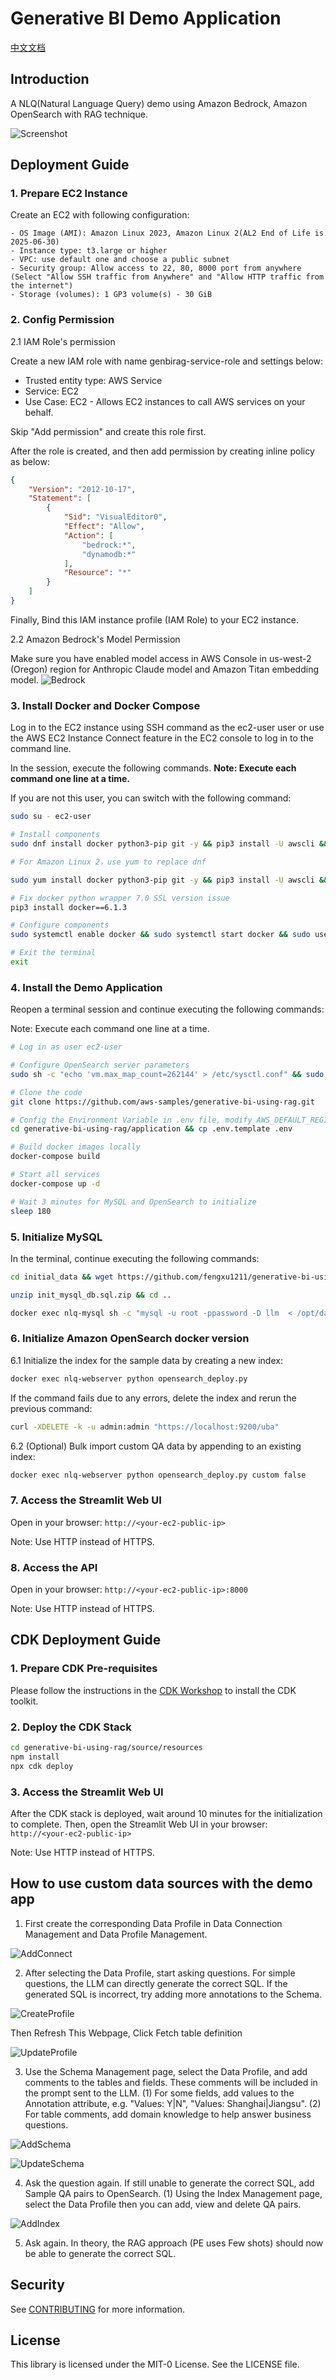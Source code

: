 # Generative BI Demo Application

[中文文档](README_CN.md)
## Introduction

A NLQ(Natural Language Query) demo using Amazon Bedrock, Amazon OpenSearch with RAG technique.

![Screenshot](./assets/screenshot-genbi.png)

## Deployment Guide

### 1. Prepare EC2 Instance
Create an EC2 with following configuration:

    - OS Image (AMI): Amazon Linux 2023, Amazon Linux 2(AL2 End of Life is 2025-06-30)
    - Instance type: t3.large or higher
    - VPC: use default one and choose a public subnet
    - Security group: Allow access to 22, 80, 8000 port from anywhere (Select "Allow SSH traffic from Anywhere" and "Allow HTTP traffic from the internet")
    - Storage (volumes): 1 GP3 volume(s) - 30 GiB

### 2. Config Permission

2.1 IAM Role's permission

Create a new IAM role with name genbirag-service-role and settings below:
   - Trusted entity type: AWS Service
   - Service: EC2
   - Use Case: EC2 - Allows EC2 instances to call AWS services on your behalf.

Skip "Add permission" and create this role first.

After the role is created, and then add permission by creating inline policy as below:
```json
{
    "Version": "2012-10-17",
    "Statement": [
        {
            "Sid": "VisualEditor0",
            "Effect": "Allow",
            "Action": [
                "bedrock:*",
                "dynamodb:*"
            ],
            "Resource": "*"
        }
    ]
}
```

Finally, Bind this IAM instance profile (IAM Role) to your EC2 instance.

2.2 Amazon Bedrock's Model Permission

Make sure you have enabled model access in AWS Console in us-west-2 (Oregon) region for Anthropic Claude model and Amazon Titan embedding model.
![Bedrock](assets/bedrock_model_access.png)

### 3. Install Docker and Docker Compose

Log in to the EC2 instance using SSH command as the ec2-user user or use the AWS EC2 Instance Connect feature in the EC2 console to log in to the command line. 

In the session, execute the following commands. **Note: Execute each command one line at a time.**

If you are not this user, you can switch with the following command: 
```bash
sudo su - ec2-user
```

```bash  
# Install components
sudo dnf install docker python3-pip git -y && pip3 install -U awscli && pip3 install docker-compose

# For Amazon Linux 2，use yum to replace dnf

sudo yum install docker python3-pip git -y && pip3 install -U awscli && sudo pip3 install docker-compose

# Fix docker python wrapper 7.0 SSL version issue  
pip3 install docker==6.1.3

# Configure components
sudo systemctl enable docker && sudo systemctl start docker && sudo usermod -aG docker $USER

# Exit the terminal
exit
```

### 4. Install the Demo Application

Reopen a terminal session and continue executing the following commands:

Note: Execute each command one line at a time.

```bash
# Log in as user ec2-user

# Configure OpenSearch server parameters
sudo sh -c "echo 'vm.max_map_count=262144' > /etc/sysctl.conf" && sudo sysctl -p

# Clone the code
git clone https://github.com/aws-samples/generative-bi-using-rag.git

# Config the Environment Variable in .env file, modify AWS_DEFAULT_REGION to the region same as the EC2 instance.
cd generative-bi-using-rag/application && cp .env.template .env 

# Build docker images locally
docker-compose build

# Start all services
docker-compose up -d

# Wait 3 minutes for MySQL and OpenSearch to initialize
sleep 180
```

### 5. Initialize MySQL

In the terminal, continue executing the following commands:

```bash
cd initial_data && wget https://github.com/fengxu1211/generative-bi-using-rag/raw/demo_data/application/initial_data/init_mysql_db.sql.zip

unzip init_mysql_db.sql.zip && cd ..

docker exec nlq-mysql sh -c "mysql -u root -ppassword -D llm  < /opt/data/init_mysql_db.sql" 
```

### 6. Initialize Amazon OpenSearch docker version

6.1 Initialize the index for the sample data by creating a new index:

```bash 
docker exec nlq-webserver python opensearch_deploy.py
```

If the command fails due to any errors, delete the index and rerun the previous command:

```bash
curl -XDELETE -k -u admin:admin "https://localhost:9200/uba"
```

6.2 (Optional) Bulk import custom QA data by appending to an existing index: 

```bash
docker exec nlq-webserver python opensearch_deploy.py custom false
```

### 7. Access the Streamlit Web UI

Open in your browser: `http://<your-ec2-public-ip>`

Note: Use HTTP instead of HTTPS. 

### 8. Access the API

Open in your browser: `http://<your-ec2-public-ip>:8000`

Note: Use HTTP instead of HTTPS. 

## CDK Deployment Guide

### 1. Prepare CDK Pre-requisites

Please follow the instructions in the [CDK Workshop](https://cdkworkshop.com/15-prerequisites.html) to install the CDK toolkit.

### 2. Deploy the CDK Stack

```bash
cd generative-bi-using-rag/source/resources
npm install
npx cdk deploy
```

### 3. Access the Streamlit Web UI
After the CDK stack is deployed, wait around 10 minutes for the initialization to complete. Then, open the Streamlit Web UI in your browser: `http://<your-ec2-public-ip>`

Note: Use HTTP instead of HTTPS. 

## How to use custom data sources with the demo app
1. First create the corresponding Data Profile in Data Connection Management and Data Profile Management.

![AddConnect](assets/add_database_connect.png)

2. After selecting the Data Profile, start asking questions. For simple questions, the LLM can directly generate the correct SQL. If the generated SQL is incorrect, try adding more annotations to the Schema.  

![CreateProfile](assets/create_data_profile.png)

Then Refresh This Webpage, Click Fetch table definition 

![UpdateProfile](assets/update_data_profile.png)



3. Use the Schema Management page, select the Data Profile, and add comments to the tables and fields. These comments will be included in the prompt sent to the LLM.
   (1) For some fields, add values to the Annotation attribute, e.g. "Values: Y|N", "Values: Shanghai|Jiangsu".
   (2) For table comments, add domain knowledge to help answer business questions.

![AddSchema](assets/add_schema_management.png)


![UpdateSchema](assets/update_schema_management.png)

4. Ask the question again. If still unable to generate the correct SQL, add Sample QA pairs to OpenSearch.
   (1) Using the Index Management page, select the Data Profile then you can add, view and delete QA pairs.

![AddIndex](assets/add_index_sample.png) 

5. Ask again. In theory, the RAG approach (PE uses Few shots) should now be able to generate the correct SQL.

## Security

See [CONTRIBUTING](CONTRIBUTING.md#security-issue-notifications) for more information.

## License

This library is licensed under the MIT-0 License. See the LICENSE file.

